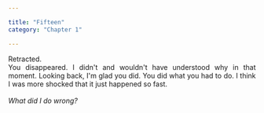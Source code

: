 ```yaml
---

title: "Fifteen"
category: "Chapter 1"

---
```

<style>
body {
text-align: justify}
</style>

Retracted. 
<br>
You disappeared. I didn't and wouldn't have understood why in that moment. Looking back, I'm glad you did. You did what you had to do. I think I was more shocked that it just happened so fast. 
<br><br>
*What did I do wrong?*
